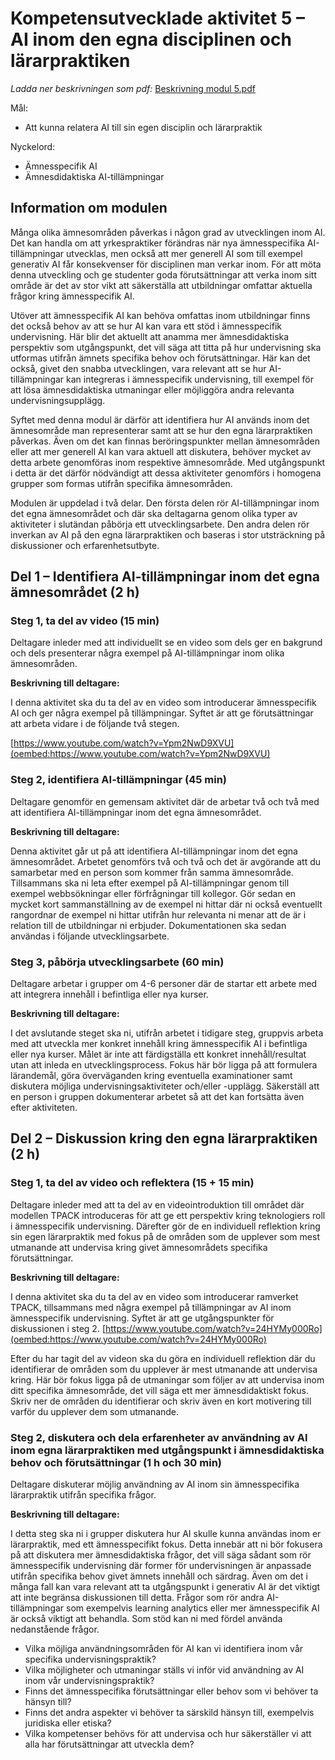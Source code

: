 # Kompetensutvecklade aktivitet 5 – AI inom den egna disciplinen och lärarpraktiken

*Ladda ner beskrivningen som pdf:* [Beskrivning modul 5.pdf](https://github.com/wasp-ed/moduler/blob/main/filer/modul5.pdf)

Mål: 
- Att kunna relatera AI till sin egen disciplin och lärarpraktik

Nyckelord: 
- Ämnesspecifik AI
- Ämnesdidaktiska AI-tillämpningar

## Information om modulen

Många olika ämnesområden påverkas i någon grad av utvecklingen inom AI. Det kan handla om att yrkespraktiker förändras när nya ämnesspecifika AI-tillämpningar utvecklas, men också att mer generell AI som till exempel generativ AI får konsekvenser för disciplinen man verkar inom. För att möta denna utveckling och ge studenter goda förutsättningar att verka inom sitt område är det av stor vikt att säkerställa att utbildningar omfattar aktuella frågor kring ämnesspecifik AI.

Utöver att ämnesspecifik AI kan behöva omfattas inom utbildningar finns det också behov av att se hur AI kan vara ett stöd i ämnesspecifik undervisning. Här blir det aktuellt att anamma mer ämnesdidaktiska perspektiv som utgångspunkt, det vill säga att titta på hur undervisning ska utformas utifrån ämnets specifika behov och förutsättningar. Här kan det också, givet den snabba utvecklingen, vara relevant att se hur AI-tillämpningar kan integreras i ämnesspecifik undervisning, till exempel för att lösa ämnesdidaktiska utmaningar eller möjliggöra andra relevanta undervisningsupplägg.

Syftet med denna modul är därför att identifiera hur AI används inom det ämnesområde man representerar samt att se hur den egna lärarpraktiken påverkas. Även om det kan finnas beröringspunkter mellan ämnesområden eller att mer generell AI kan vara aktuell att diskutera, behöver mycket av detta arbete genomföras inom respektive ämnesområde. Med utgångspunkt i detta är det därför nödvändigt att dessa aktiviteter genomförs i homogena grupper som formas utifrån specifika ämnesområden.

Modulen är uppdelad i två delar. Den första delen rör AI-tillämpningar inom det egna ämnesområdet och där ska deltagarna genom olika typer av aktiviteter i slutändan påbörja ett utvecklingsarbete. Den andra delen rör inverkan av AI på den egna lärarpraktiken och baseras i stor utsträckning på diskussioner och erfarenhetsutbyte.

## Del 1 – Identifiera AI-tillämpningar inom det egna ämnesområdet (2 h)

### Steg 1, ta del av video (15 min)

Deltagare inleder med att individuellt se en video som dels ger en bakgrund och dels presenterar några exempel på AI-tillämpningar inom olika ämnesområden.

**Beskrivning till deltagare:**

I denna aktivitet ska du ta del av en video som introducerar ämnesspecifik AI och ger några exempel på tillämpningar. Syftet är att ge förutsättningar att arbeta vidare i de följande två stegen.

[https://www.youtube.com/watch?v=Ypm2NwD9XVU](oembed:https://www.youtube.com/watch?v=Ypm2NwD9XVU)

### Steg 2, identifiera AI-tillämpningar (45 min)

Deltagare genomför en gemensam aktivitet där de arbetar två och två med att identifiera AI-tillämpningar inom det egna ämnesområdet.

**Beskrivning till deltagare:**

Denna aktivitet går ut på att identifiera AI-tillämpningar inom det egna ämnesområdet. Arbetet genomförs två och två och det är avgörande att du samarbetar med en person som kommer från samma ämnesområde. Tillsammans ska ni leta efter exempel på AI-tillämpningar genom till exempel webbsökningar eller förfrågningar till kollegor. Gör sedan en mycket kort sammanställning av de exempel ni hittar där ni också eventuellt rangordnar de exempel ni hittar utifrån hur relevanta ni menar att de är i relation till de utbildningar ni erbjuder. Dokumentationen ska sedan användas i följande utvecklingsarbete.

### Steg 3, påbörja utvecklingsarbete (60 min)

Deltagare arbetar i grupper om 4-6 personer där de startar ett arbete med att integrera innehåll i befintliga eller nya kurser.

**Beskrivning till deltagare:**

I det avslutande steget ska ni, utifrån arbetet i tidigare steg, gruppvis arbeta med att utveckla mer konkret innehåll kring ämnesspecifik AI i befintliga eller nya kurser. Målet är inte att färdigställa ett konkret innehåll/resultat utan att inleda en utvecklingsprocess. Fokus här bör ligga på att formulera lärandemål, göra överväganden kring eventuella examinationer samt diskutera möjliga undervisningsaktiviteter och/eller -upplägg. Säkerställ att en person i gruppen dokumenterar arbetet så att det kan fortsätta även efter aktiviteten.

## Del 2 – Diskussion kring den egna lärarpraktiken (2 h)

### Steg 1, ta del av video och reflektera (15 + 15 min)

Deltagare inleder med att ta del av en videointroduktion till området där modellen TPACK introduceras för att ge ett perspektiv kring teknologiers roll i ämnesspecifik undervisning. Därefter gör de en individuell reflektion kring sin egen lärarpraktik med fokus på de områden som de upplever som mest utmanande att undervisa kring givet ämnesområdets specifika förutsättningar.

**Beskrivning till deltagare:**

I denna aktivitet ska du ta del av en video som introducerar ramverket TPACK, tillsammans med några exempel på tillämpningar av AI inom ämnesspecifik undervisning. Syftet är att ge utgångspunkter för diskussionen i steg 2. [https://www.youtube.com/watch?v=24HYMy000Ro](oembed:https://www.youtube.com/watch?v=24HYMy000Ro)

Efter du har tagit del av videon ska du göra en individuell reflektion där du identifierar de områden som du upplever är mest utmanande att undervisa kring. Här bör fokus ligga på de utmaningar som följer av att undervisa inom ditt specifika ämnesområde, det vill säga ett mer ämnesdidaktiskt fokus. Skriv ner de områden du identifierar och skriv även en kort motivering till varför du upplever dem som utmanande.

### Steg 2, diskutera och dela erfarenheter av användning av AI inom egna lärarpraktiken med utgångspunkt i ämnesdidaktiska behov och förutsättningar (1 h och 30 min)

Deltagare diskuterar möjlig användning av AI inom sin ämnesspecifika lärarpraktik utifrån specifika frågor.

**Beskrivning till deltagare:**

I detta steg ska ni i grupper diskutera hur AI skulle kunna användas inom er lärarpraktik, med ett ämnesspecifikt fokus. Detta innebär att ni bör fokusera på att diskutera mer ämnesdidaktiska frågor, det vill säga sådant som rör ämnesspecifik undervisning där former för undervisningen är anpassade utifrån specifika behov givet ämnets innehåll och särdrag. Även om det i många fall kan vara relevant att ta utgångspunkt i generativ AI är det viktigt att inte begränsa diskussionen till detta. Frågor som rör andra AI-tillämpningar som exempelvis learning analytics eller mer ämnesspecifik AI är också viktigt att behandla. Som stöd kan ni med fördel använda nedanstående frågor.

- Vilka möjliga användningsområden för AI kan vi identifiera inom vår specifika undervisningspraktik?
- Vilka möjligheter och utmaningar ställs vi inför vid användning av AI inom vår undervisningspraktik?
- Finns det ämnesspecifika förutsättningar eller behov som vi behöver ta hänsyn till?
- Finns det andra aspekter vi behöver ta särskild hänsyn till, exempelvis juridiska eller etiska?
- Vilka kompetenser behövs för att undervisa och hur säkerställer vi att alla har förutsättningar att utveckla dem?
